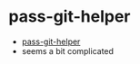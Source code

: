 # pass-git-helper

- [pass-git-helper](https://github.com/languitar/pass-git-helper)
- seems a bit complicated
